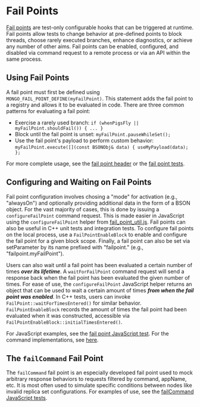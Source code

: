 # Fail Points

[Fail points][fail_point] are test-only configurable hooks that can be triggered at runtime. Fail
points allow tests to change behavior at pre-defined points to block threads, choose rarely executed
branches, enhance diagnostics, or achieve any number of other aims. Fail points can be enabled,
configured, and disabled via command request to a remote process or via an API within the same
process.

## Using Fail Points

A fail point must first be defined using `MONGO_FAIL_POINT_DEFINE(myFailPoint)`. This statement
adds the fail point to a registry and allows it to be evaluated in code. There are three common
patterns for evaluating a fail point:
- Exercise a rarely used branch:
  `if (whenPigsFly || myFailPoint.shouldFail()) { ... }`
- Block until the fail point is unset:
  `myFailPoint.pauseWhileSet();`
- Use the fail point's payload to perform custom behavior:
  `myFailPoint.execute([](const BSONObj& data) { useMyPayload(data); };`

For more complete usage, see the [fail point header][fail_point] or the [fail point
tests][fail_point_test].

## Configuring and Waiting on Fail Points

Fail point configuration involves chosing a "mode" for activation (e.g., "alwaysOn") and optionally
providing additional data in the form of a BSON object. For the vast majority of cases, this is done
by issuing a `configureFailPoint` command request. This is made easier in JavaScript using the
`configureFailPoint` helper from [fail_point_util.js][fail_point_util]. Fail points can also be
useful in C++ unit tests and integration tests. To configure fail points on the local process, use
a `FailPointEnableBlock` to enable and configure the fail point for a given block scope. Finally,
a fail point can also be set via setParameter by its name prefixed with "failpoint." (e.g.,
"failpoint.myFailPoint").

Users can also wait until a fail point has been evaluated a certain number of times ***over its
lifetime***. A `waitForFailPoint` command request will send a response back when the fail point has
been evaluated the given number of times. For ease of use, the `configureFailPoint` JavaScript
helper returns an object that can be used to wait a certain amount of times ***from when the fail
point was enabled***. In C++ tests, users can invoke `FailPoint::waitForTimesEntered()` for similar
behavior. `FailPointEnableBlock` records the amount of times the fail point had been evaluated when
it was constructed, accessible via `FailPointEnableBlock::initialTimesEntered()`.

For JavaScript examples, see the [fail point JavaScript test][fail_point_javascript_test]. For the
command implementations, see [here][fail_point_commands].

## The `failCommand` Fail Point

The `failCommand` fail point is an especially developed fail point used to mock arbitrary response
behaviors to requests filtered by command, appName, etc. It is most often used to simulate specific
conditions between nodes like invalid replica set configurations. For examples of use, see the
[failCommand JavaScript tests][fail_command_javascript_test].

[fail_point]: ../src/mongo/util/fail_point.h
[fail_point_test]: ../src/mongo/util/fail_point_test.cpp
[fail_point_commands]: ../src/mongo/db/commands/fail_point_cmd.cpp
[fail_point_util]: ../jstests/libs/fail_point_util.js
[fail_point_javascript_test]: ../jstests/fail_point/fail_point.js
[fail_command_javascript_test]: ../jstests/core/failcommand_failpoint.js
